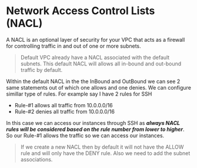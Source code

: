 # Network Access Control Lists (NACL)

A NACL is an optional layer of security for your VPC that acts as a firewall for controlling traffic in and out of one or more subnets.

> Default VPC already have a NACL associated with the default subnets. This default NACL will allows all in-bound and out-bound traffic by default.

Within the default NACL in the the InBound and OutBound we can see 2 same statements out of which one allows and one denies. We can configure simillar type of rules. For example say I have 2 rules for SSH

- Rule-#1 allows all traffic from 10.0.0.0/16
- Rule-#2 denies all traffic from 10.0.0.0/16

In this case we can access our instances through SSH as ***always NACL rules will be considered based on the rule number from lower to higher***. So our Rule-#1 allows the traffic so we can access our instances.

> If we create a new NACL then by default it will not have the ALLOW rule and will only have the DENY rule. Also we need to add the subnet associations.
